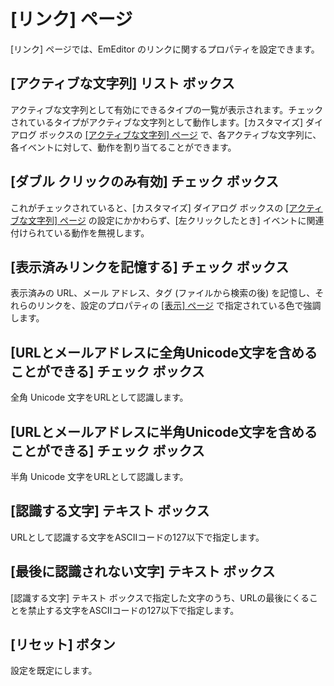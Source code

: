 # \[リンク\] ページ

\[リンク\] ページでは、EmEditor のリンクに関するプロパティを設定できます。

## \[アクティブな文字列\] リスト ボックス

アクティブな文字列として有効にできるタイプの一覧が表示されます。チェックされているタイプがアクティブな文字列として動作します。\[カスタマイズ\] ダイアログ ボックスの [\[アクティブな文字列\] ページ](../../customize/active_string/index) で、各アクティブな文字列に、各イベントに対して、動作を割り当てることができます。

## \[ダブル クリックのみ有効\] チェック ボックス

これがチェックされていると、\[カスタマイズ\] ダイアログ ボックスの [\[アクティブな文字列\] ページ](../../customize/active_string/index) の設定にかかわらず、\[左クリックしたとき\] イベントに関連付けられている動作を無視します。

## \[表示済みリンクを記憶する\] チェック ボックス

表示済みの URL、メール アドレス、タグ (ファイルから検索の後) を記憶し、それらのリンクを、設定のプロパティの [\[表示\] ページ](../display/index) で指定されている色で強調します。

## \[URLとメールアドレスに全角Unicode文字を含めることができる\] チェック ボックス

全角 Unicode 文字をURLとして認識します。

## \[URLとメールアドレスに半角Unicode文字を含めることができる\] チェック ボックス

半角 Unicode 文字をURLとして認識します。

## \[認識する文字\] テキスト ボックス

URLとして認識する文字をASCIIコードの127以下で指定します。

## \[最後に認識されない文字\] テキスト ボックス

\[認識する文字\] テキスト ボックスで指定した文字のうち、URLの最後にくることを禁止する文字をASCIIコードの127以下で指定します。

## \[リセット\] ボタン

設定を既定にします。

